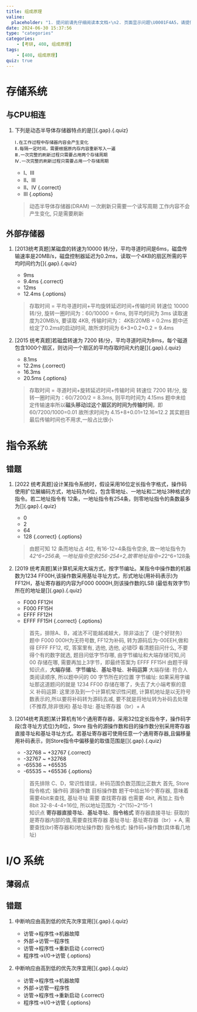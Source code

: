```yaml
---
title: 组成原理
valine:
  placeholder: "1. 提问前请先仔细阅读本文档⚡\n2. 页面显示问题\U0001F4A5，请提供控制台截图\U0001F4F8或者您的测试网址\n3. 其他任何报错\U0001F4A3，请提供详细描述和截图\U0001F4F8，祝食用愉快(๑•̀ㅂ•́)و✧"
date: 2024-06-30 15:37:56
type: "categories"
categories: 
    - [考研, 408, 组成原理]
tags:
    - [408, 组成原理]
quiz: true
---
```


# 存储系统

## 与CPU相连

1. 下列是动态半导体存储器特点的是[]{.gap}.{.quiz}
    ```text
    Ⅰ.在工作过程中存储器内容会产生变化
    Ⅱ.每隔一定时间，需要根据原内存内容重新写入一遍
    Ⅲ.一次完整的刷新过程只需要占用两个存储周期
    Ⅳ.一次完整的刷新过程只需要占用一个存储周期
    ```
    - Ⅰ、Ⅲ
    - Ⅱ、Ⅲ
    - Ⅱ、Ⅳ  {.correct}
    - Ⅲ
{.options}
    > 动态半导体存储器(DRAM)
    > 一次刷新只需要一个读写周期
    > 工作内容不会产生变化, 只是需要刷新

## 外部存储器

1. [2013统考真题]某磁盘的转速为10000 转/分，平均寻道时间是6ms，磁盘传输速率是20MB/s，磁盘控制器延迟为0.2ms，读取一个4KB的扇区所需的平均时间约为[]{.gap}.{.quiz}
    - 9ms
    - 9.4ms {.correct}
    - 12ms
    - 12.4ms
{.options}
    > 存取时间 = 平均寻道时间+平均旋转延迟时间+传输时间
    > 转速位 10000转/分, 旋转一圈时间为：60/10000 = 6ms, 则平均时间为 3ms
    > 读取速度为20MB/s, 要读取 4KB, 传输时间为： 4KB/20MB = 0.2ms
    > 题中还给定了0.2ms的启动时间, 故所求时间为 6+3+0.2+0.2 = 9.4ms


1.  [2015 统考真题]若磁盘转速为 7200 转/分，平均寻道时间为8ms，每个磁道包含1000个扇区，则访问一个扇区的平均存取时间大约是[]{.gap}.{.quiz}
    - 8.1ms
    - 12.2ms {.correct}
    - 16.3ms
    - 20.5ms
{.options}
    > 存取时间 = 寻道时间+旋转延迟时间+传输时间
    > 转速位 7200 转/分, 旋转一圈时间为：60/7200/2 = 8.3ms, 则平均时间为 4.15ms
    > 题中未给定传输速率所以**磁头移动过这个扇区的时间为传输时间**，即 60/7200/1000=0.01
    > 故所求时间为 4.15+8+0.01=12.16≈12.2
    > 其实题目最后传输时间也不用求,一般占比很小

# 指令系统

## 错题

1. [2022 统考真题]设计某指令系统时，假设采用16位定长指令字格式，操作码使用扩位展编码方式，地址码为6位，包含零地址、一地址和二地址3种格式的指令。若二地址指令有 12条，一地址指令有254条，则零地址指令的条数最多为[]{.gap}.{.quiz}
   - 0
   - 2
   - 64
   - 128 {.correct}
{.options}
    > 由题可知 12 条而地址占 4位, 有16-12=4条指令空余, 故一地址指令为4*2^6=256条,
    > 一地址指令空余256-254=2,故零地址指令=2*2^6=128条

2. [2019 统考真题]某计算机采用大端方式，按字节编址。某指令中操作数的机器数为1234 FF00H,该操作数采用基址寻址方式，形式地址(用补码表示)为FF12H，基址寄存器的内容为F000 0000H,则该操作数的LSB (最低有效字节)所在的地址是[]{.gap}.{.quiz}
    - F000 FF12H
    - F000 FF15H
    - EFFF FF12H
    - EFFF FF15H {.correct}
{.options}
    > 首先，排除A、B，减法不可能越减越大，除非溢出了（是个好财务）
    > 题中 F000 000H为无符号数, FF12为补码, 转为源码后为-00EEH,做和得 EFFF FF12, 哎, 答案里有, 选他, 选他, 必错😼
    > 看清题目问什么, 不要得个有的数字就选, 题目问低字节存哪, 由字节编址和大端存储可知,问 00 存储在哪, 需要再加上3字节，即最终答案为 EFFF FF15H
    > 由题干得知识点，**大端存储**、**字节编址**、**基址寻址**、**补码运算**
    > 大端存储: 符合人类阅读顺序, 所以题中问的 00 字节所在的位置
    > 字节编址: 如果采用字编址那这道题问的就是 1234 FF00 存储在哪了，失去了大小端考察的意义
    > 补码运算: 这里涉及到一个计算机常识性问题, 计算机地址是以无符号数表示的,所以要将补码转为源码去减, 要不就是将地址转为补码去处理(不推荐,除非很闲)
    > 基址寻址: 基址寄存器（br）+ A


1. [2014统考真题]某计算机有16个通用寄存器，采用32位定长指令字，操作码字段(含寻址方式位)为8位，Store 指令的源操作数和目的操作数分别采用寄存器直接寻址和基址寻址方式。若基址寄存器可使用任意一个通用寄存器,且偏移量用补码表示，则Store指令中偏移量的取值范围是[]{.gap}.{.quiz}
    - -32768 ~ +32767 {.correct}
    - -32767 ~ +32768 
    - -65536 ~ +65535
    - -65535 ~ +65536
{.options}
    > 首先排除 C、D，常识性错误，补码范围负数范围比正数大
    > 首先, Store 指令格式: 操作码 源操作数 目标操作数
    > 题干中给出16个寄存器, 意味着需要4bit来查找, 基址寻址 需要 查找寄存器 也需要 4bit, 再加上 指令 8bit
    > 32-8-4-4=16位, 所以地址范围为 -2^(15)~2^15-1  
    > 知识点 **寄存器直接寻址**、**基址寻址**、**指令格式**
    > 寄存器直接寻址:    获取的是寄存器内部的值,需要查找寄存器
    > 基址寻址:         基址寄存器（br）+ A, 需要查找(br)寄存器和(地址操作数)
    > 指令格式:         操作码+操作数(具体看几地址)







# I/O 系统

## 薄弱点

## 错题

01. 中断响应由高到低的优先次序宜用[]{.gap}.{.quiz}
    - 访管→程序性→机器故障
    - 外部→访管一程序性
    - 访管→程序性→重新启动  {.correct}
    - 程序性→I/0→访管
{.options}


1.  中断响应由高到低的优先次序宜用[]{.gap}.{.quiz}
    - 访管→程序性→机器故障
    - 外部→访管一程序性
    - 访管→程序性→重新启动  {.correct}
    - 程序性→I/0→访管
{.options}

<!-- 60. 优化[]{.gap}行事件较短。{.quiz}
    - 占用存储空间较小
    - 运行事件短但占用内存空间大
    - 运行时间短且占用存储空间小  {.correct}
{.options}

1.  代码优化的目的是[]{.gap}。{.quiz}
    - 节省时间
    - 节省空间
    - 节省时间和空间         {.correct}
    - 把编译程序进行等价交换
{.options} -->

<!-- ### 名词解释

#### 太学

1. 简介[✔]{.gap}。 {.quiz .fill}
   > 太学是汉武帝时期在董仲舒的建议下,为推行“独尊儒术”的文教政策而创立的中央官学.
   > 五经博士置弟子标志着太学正式成立
   > 标志着以经学教育为基本内容的中国封建教育制度正式确立

2. 特点:[✔]{.gap}。 {.quiz .fill}
   > 太学以为国家培养“经明行修”的官吏作为教育宗旨; 
   >
   > 在教学内容上,制定统一的教材主要学习“五经”; 
   >
   > 太学中有个别、小组教学、“大都授”集体上课以及次第相传的教学形式;
   > 
   > 太学以“设科射策”的形式进行考试;太学把教师称作博士,把学生称作“博士弟子”或“太学生”

3. 评价:[✔]{.gap}。 {.quiz .fill}
   > 太学是我国第一所有完备规划、史实详尽可考的学校太学最早利用学校教育来强化官方意识形态; 
   > 
   > 太学掀开了反抗宦官政治的中国学生运动史上的第一页。 
   >
   > 但由于太学在教学中存在排除异己学说、空谈义理的现象，严重束缚了教育思想和学术研究的发展 -->


<!-- ### 简答题

#### 简述(汉武帝/董 /汉代)“独术”(三大)文教政策

1. 简介:[✔]{.gap}。 {.quiz .fill}
   > 汉武在董仲舒的建议下,实行“独术”的文教政策。 
   > 
   > 董仲舒提出的“独尊儒术”等三大建议, 称为汉代三大文教政策

2. 含义:[✔]{.gap}。 {.quiz .fill}
   > 国家政策和文化教育皆以儒术为本,儒学成为统一的指导思想, 
   > 
   > 以儒家经典为教育内容, 
   > 
   > 用严格的师法代替自由讲学书本知识在教学中占主要地位, 
   > 
   > 长句古训代替了对现实问题的探讨 

3. 三大文教政策:[“推明孔氏,抑黜百家”]{.gap}、[兴太学以养士]{.gap}、[重视选举,任贤使能]{.gap}。 {.quiz .fill}
   > “推明孔氏,抑黜百家”。
   > 
   > 这是文教政策的总纲领。
   > 
   >
   > 董仲舒论证了儒学在封建统治中独一无二的地位,汉代虽主张其他各家学说也可以发展,但其他学说处于从属地位,不可取代儒学的官方地位 
   > 
   > 兴太学以养士。 
   > 
   > 为了保证封建国家在统治思想上的高度统一,也为了改变统治人才短缺的局面,董仲舒提出“兴太学以养士”的建议。
   > 
   > 实际上,通过兴办太学,政府直接操纵教育大权,决定人才的培养目标.
   > 
   > 这是落实“独尊儒术”教育政策的重要手段之一。
   > 
   > 
   > 重视选举,任贤使能。
   > 
   > 针对汉初人才选拔和使用中的弊病,董仲舒提出加强选举合理任用人才的主他提出“量材而授官录德而定位”的用人思想。 
   > 
   > 这些主张对促进儒学取得独尊地位有重要作用。

4. 评价:[✔]{.gap}。 {.quiz .fill}
   > 总的来看“独术”使学在社会政治和社会生活中的地位空前提高, 
   > 
   > 使学在教育观念和教育实施方面都处于主导和支配地位,基本上符合儒家构建的模式并以此全方位地影响着社会政治文化的发展走向,作用极为深远 -->